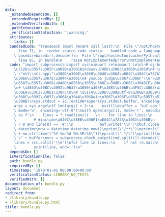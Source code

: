 ```yaml
---
data:
  _extendedDependsOn: []
  _extendedRequiredBy: []
  _extendedVerifiedWith: []
  _pathExtension: py
  _verificationStatusIcon: ':warning:'
  attributes:
    links: []
  bundledCode: "Traceback (most recent call last):\n  File \"/opt/hostedtoolcache/Python/3.8.6/x64/lib/python3.8/site-packages/onlinejudge_verify/documentation/build.py\"\
    , line 71, in _render_source_code_stat\n    bundled_code = language.bundle(stat.path,\
    \ basedir=basedir).decode()\n  File \"/opt/hostedtoolcache/Python/3.8.6/x64/lib/python3.8/site-packages/onlinejudge_verify/languages/python.py\"\
    , line 85, in bundle\n    raise NotImplementedError\nNotImplementedError\n"
  code: "import subprocess\nimport sys\nimport re\nimport io\n\n# oj-bundle\u3092\u4F7F\
    \u7528\u3057\u305F\u969B\u3001Windows\u74B0\u5883\u3060\u3068\n# \u300C#line 3\
    \ \"ntt\\ntt.hpp\"\u300D\u306E\u3088\u3046\u306A\u884C\u304C\u767A\u751F\u3057\
    \u3066\u3057\u307E\u3044\u3001\n# yosupo judge\u3067\u306F'\\n'\u304C\u6539\u884C\
    \u6587\u5B57\u3068\u8A8D\u8B58\u3055\u308C\u308B\u306E\u304BCE\u306B\u306A\u308B\
    \n# \u305D\u308C\u3092\u9632\u3050\u305F\u3081\u306B\u4F5C\u3063\u305F\u96D1\u306A\
    \u30E9\u30C3\u30D1\u30FC\n\n# \u51FA\u529B\u3092utf-8\u306B\u3059\u308B(\u3053\
    \u308C\u3092\u3057\u306A\u3044\u3068win\u3067\u306F\u6587\u5B57\u5316\u3051\u3059\
    \u308B)\nsys.stdout = io.TextIOWrapper(sys.stdout.buffer, encoding='utf-8')\n\n\
    args = sys.argv\nif len(args) < 2:\n    exit()\nbuffer = 'buf.cpp'\n\nbuf = open(buffer,\
    \ mode='w', encoding='utf-8')\nwith open(args[1], mode='r', encoding='utf-8')\
    \ as f:\n    lines = f.readlines()   \n    for line in lines:\n        buf.write(line)\n\
    \        # #include\u540C\u58EB\u306F1\u884C\u7A7A\u3051\u308B\n        if len(line)\
    \ > 0 and line[0] == '#':\n            buf.write('\\n')\nbuf.close()\n\nimport\
    \ datetime\nnw = datetime.datetime.now()\nprint(\"/**\")\nprint(\" *  date : \"\
    \ + nw.strftime(\"%Y-%m-%d %H:%M:%S\"))\nprint(\" */\")\nprint()\ncmd = \"oj-bundle\
    \ \" + buffer\nsrc = subprocess.check_output(cmd.split()).decode(\"utf-8\")\n\
    lines = src.split('\\n')\nfor line in lines:\n    if not re.match('^#line', line):\n\
    \        print(line, end='')\n"
  dependsOn: []
  isVerificationFile: false
  path: bundle.py
  requiredBy: []
  timestamp: '1970-01-01 00:00:00+00:00'
  verificationStatus: LIBRARY_NO_TESTS
  verifiedWith: []
documentation_of: bundle.py
layout: document
redirect_from:
- /library/bundle.py
- /library/bundle.py.html
title: bundle.py
---
```

